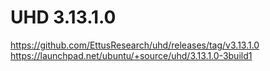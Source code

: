 # UHD 3.13.1.0

https://github.com/EttusResearch/uhd/releases/tag/v3.13.1.0
https://launchpad.net/ubuntu/+source/uhd/3.13.1.0-3build1
